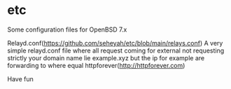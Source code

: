 # etc
Some configuration files for OpenBSD 7.x


Relayd.conf(https://github.com/seheyah/etc/blob/main/relays.conf)
A very simple relayd.conf file where all request coming for external not requesting strictly your domain name lie example.xyz but the ip for example are forwarding to <sorry> where <sorry> equal httpforever(http://httpforever.com)

Have fun
